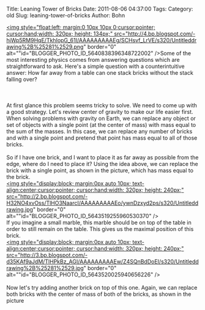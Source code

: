 Title: Leaning Tower of Bricks
Date: 2011-08-06 04:37:00
Tags: 
Category: old
Slug: leaning-tower-of-bricks
Author: Bohn

<a onblur="try {parent.deselectBloggerImageGracefully();} catch(e) {}" href="http://4.bp.blogspot.com/-hjWp5RM9HqE/TkhIopG_61I/AAAAAAAAAEg/SCHsvf_LrVE/s1600/Untitleddrawing%2B%25281%2529.png"><img style="float:left; margin:0 10px 10px 0;cursor:pointer; cursor:hand;width: 320px; height: 134px;" src="http://4.bp.blogspot.com/-hjWp5RM9HqE/TkhIopG_61I/AAAAAAAAAEg/SCHsvf_LrVE/s320/Untitleddrawing%2B%25281%2529.png" border="0" alt=""id="BLOGGER_PHOTO_ID_5640838396348722002" /></a>Some of the most interesting physics comes from answering questions which are straightforward to ask.  Here's a simple question with a counterintuitive answer:  How far away from a table can one stack bricks without the stack falling over?<br /><br /><a name='more'></a><br /><br />At first glance this problem seems tricky to solve.  We need to come up with a good strategy.  Let's review center of gravity to make our life easier first.  When solving problems with gravity on Earth, we can replace any object or set of objects with a single point (at the center of mass) with mass equal to the sum of the masses.  In this case, we can replace any number of bricks and with a single point and pretend that point has mass equal to all of those bricks.<br /><br />So if I have one brick, and I want to place it as far away as possible from the edge, where do I need to place it?  Using the idea above, we can replace the brick with a single point, as shown in the picture, which has mass equal to the brick.  <br /><a onblur="try {parent.deselectBloggerImageGracefully();} catch(e) {}" href="http://2.bp.blogspot.com/-H32NO4xvOss/TlHO3NaarcI/AAAAAAAAAEo/ywnDzxyd2ps/s1600/Untitleddrawing.jpg"><img style="display:block; margin:0px auto 10px; text-align:center;cursor:pointer; cursor:hand;width: 320px; height: 240px;" src="http://2.bp.blogspot.com/-H32NO4xvOss/TlHO3NaarcI/AAAAAAAAAEo/ywnDzxyd2ps/s320/Untitleddrawing.jpg" border="0" alt=""id="BLOGGER_PHOTO_ID_5643519255960530370" /></a><br />If you imagine a small marble, this marble should be on top of the table in order to still remain on the table.  This gives us the maximal position of this brick.<br /><a onblur="try {parent.deselectBloggerImageGracefully();} catch(e) {}" href="http://3.bp.blogspot.com/-d35KAf9aJdM/TlHPkBz_AGI/AAAAAAAAAEw/Z4SQnBdDoEI/s1600/Untitleddrawing%2B%25281%2529.jpg"><img style="display:block; margin:0px auto 10px; text-align:center;cursor:pointer; cursor:hand;width: 320px; height: 240px;" src="http://3.bp.blogspot.com/-d35KAf9aJdM/TlHPkBz_AGI/AAAAAAAAAEw/Z4SQnBdDoEI/s320/Untitleddrawing%2B%25281%2529.jpg" border="0" alt=""id="BLOGGER_PHOTO_ID_5643520025940656226" /></a><br /><br />Now let's try adding another brick on top of this one.  Again, we can replace both bricks with the center of mass of both of the bricks, as shown in the picture
